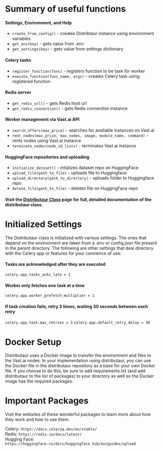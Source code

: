# Summary of useful functions

#### Settings, Environment, and Help

- `create_from_config()` - creates Distribtaur instance using environment variables
- `get_env(key)` - gets value from .env
- `get_settings(key)` - gets value from settings dictionary

#### Celery tasks

- `register_function(func)` - registers function to be task for worker
- `execute_function(func_name, args)` - creates Celery task using registered function

#### Redis server

- `get_redis_url()` - gets Redis host url 
- `get_redis_connection()` - gets Redis connection instance
 
#### Worker management via Vast.ai API

- `search_offers(max_price)` - searches for available instances on Vast.ai
- `rent_nodes(max_price, max_nodes, image, module_name, command)` - rents nodes using Vast.ai instance
- `terminate_nodes(node_id_lists)` - terminates Vast.ai instance


#### HuggingFace repositories and uploading

- `initialize_dataset()` - intializes dataset repo on HuggingFace
- `upload_file(path_to_file)` - uploads file to Huggingface
- `upload_directory(path_to_directory)` - uploads folder to Huggingface repo
- `delete_file(path_to_file)` - deletes file on HuggingFace repo

#### Visit the [Distributaur Class](distributaur.md) page for full, detailed documentation of the distributaur class.

# Initialized Settings

The Distributaur class is initialized with various settings. The ones that depend on the environment are taken from a .env or config.json file present in the parent directory. The following are other settings that deal directory with the Celery app or features for your convience of use:


#### Tasks are acknowledged after they are executed

`celery.app.tasks_acks_late = 1`

#### Worker only fetches one task at a time

`celery.app.worker_prefetch_multiplier = 1`

#### If task creation fails, retry 3 times, waiting 30 seconds between each retry

`celery.app.task.max_retries = 3`
`celery.app.default_retry_delay = 30`

# Docker Setup

Distributaur uses a Docker image to transfer the environment and files to the Vast.ai nodes. In your implementation using distributaur, you can use the Docker file in the distributaur repository as a base for your own Docker file. If you choose to do this, be sure to add requirements.txt (and add distributaur to the list of packages) to your directory as well so the Docker image has the required packages.

# Important Packages

Visit the websites of these wonderful packages to learn more about how they work and how to use them.

Celery: `https://docs.celeryq.dev/en/stable/`   
Redis: `https://redis.io/docs/latest/`  
Hugging Face: `https://huggingface.co/docs/huggingface_hub/en/guides/upload` 